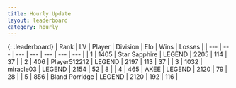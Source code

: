 ```yaml
---
title: Hourly Update
layout: leaderboard
category: hourly
---
```


{: .leaderboard}
| Rank | LV | Player | Division | Elo | Wins | Losses |
| --- | --- | --- | --- | --- | --- | --- |
| <span data-change="0">1</span> | 1405 | <span title="ID: 315148">Star Sapphire</span> | LEGEND | <span data-change="0">2205</span> | <span data-change="0">114</span> | <span data-change="0">37</span> |
| <span data-change="0">2</span> | 406 | <span title="ID: 512212">Player512212</span> | LEGEND | <span data-change="0">2197</span> | <span data-change="0">113</span> | <span data-change="0">37</span> |
| <span data-change="0">3</span> | 1032 | <span title="ID: 416373">miracle03</span> | LEGEND | <span data-change="0">2154</span> | <span data-change="0">52</span> | <span data-change="0">8</span> |
| <span data-change="1">4</span> | 465 | <span title="ID: 455100">AKEE</span> | LEGEND | <span data-change="0">2120</span> | <span data-change="0">79</span> | <span data-change="0">28</span> |
| <span data-change="1">5</span> | 856 | <span title="ID: 466895">Bland Porridge</span> | LEGEND | <span data-change="0">2120</span> | <span data-change="0">192</span> | <span data-change="0">116</span> |